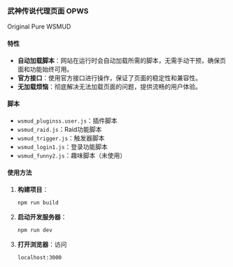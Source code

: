 ### 武神传说代理页面 OPWS

Original Pure WSMUD

#### 特性
- **自动加载脚本**：网站在运行时会自动加载所需的脚本，无需手动干预，确保页面和功能始终可用。
- **官方接口**：使用官方接口进行操作，保证了页面的稳定性和兼容性。
- **无加载烦恼**：彻底解决无法加载页面的问题，提供流畅的用户体验。

#### 脚本
- `wsmud_pluginss.user.js`：插件脚本
- `wsmud_raid.js`：Raid功能脚本
- `wsmud_trigger.js`：触发器脚本
- `wsmud_login1.js`：登录功能脚本
- `wsmud_funny2.js`：趣味脚本（未使用）

#### 使用方法

1. **构建项目**：
    ```bash
    npm run build
    ```

2. **启动开发服务器**：
    ```bash
    npm run dev
    ```

3. **打开浏览器**：访问
    ```
    localhost:3000
    ```